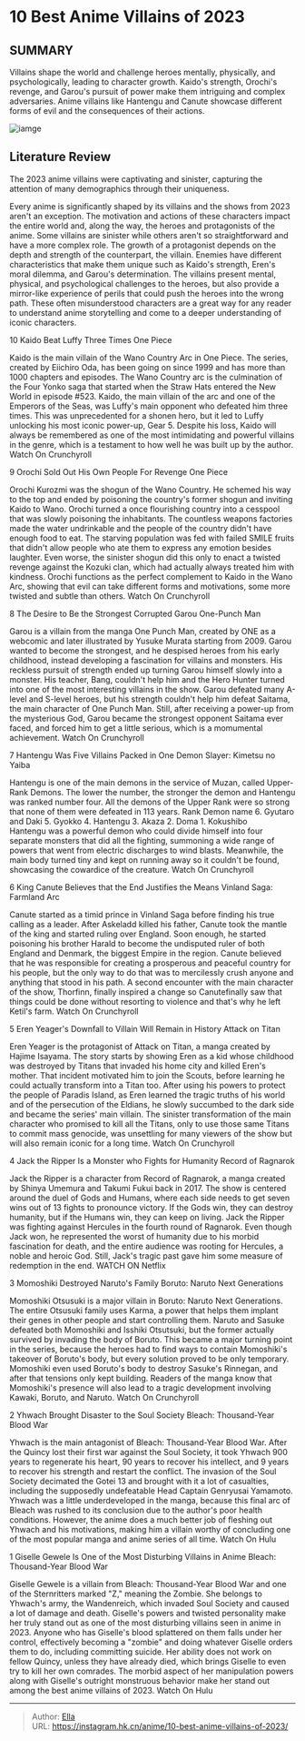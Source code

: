 # 10 Best Anime Villains of 2023


## SUMMARY 


 Villains shape the world and challenge heroes mentally, physically, and psychologically, leading to character growth. 
 Kaido&#39;s strength, Orochi&#39;s revenge, and Garou&#39;s pursuit of power make them intriguing and complex adversaries. 
 Anime villains like Hantengu and Canute showcase different forms of evil and the consequences of their actions. 

![iamge](https://static1.srcdn.com/wordpress/wp-content/uploads/2023/12/from-left-to-right-giselle-from-bleach-orochi-from-one-piece-canute-from-vinland-saga.jpg)

## Literature Review

The 2023 anime villains were captivating and sinister, capturing the attention of many demographics through their uniqueness. 




Every anime is significantly shaped by its villains and the shows from 2023 aren&#39;t an exception. The motivation and actions of these characters impact the entire world and, along the way, the heroes and protagonists of the anime. Some villains are sinister while others aren&#39;t so straightforward and have a more complex role.
The growth of a protagonist depends on the depth and strength of the counterpart, the villain. Enemies have different characteristics that make them unique such as Kaido&#39;s strength, Eren&#39;s moral dilemma, and Garou&#39;s determination. The villains present mental, physical, and psychological challenges to the heroes, but also provide a mirror-like experience of perils that could push the heroes into the wrong path. These often misunderstood characters are a great way for any reader to understand anime storytelling and come to a deeper understanding of iconic characters.









 








 10  Kaido Beat Luffy Three Times 
One Piece
        

Kaido is the main villain of the Wano Country Arc in One Piece. The series, created by Eiichiro Oda, has been going on since 1999 and has more than 1000 chapters and episodes. The Wano Country arc is the culmination of the Four Yonko saga that started when the Straw Hats entered the New World in episode #523. Kaido, the main villain of the arc and one of the Emperors of the Seas, was Luffy&#39;s main opponent who defeated him three times.
This was unprecedented for a shonen hero, but it led to Luffy unlocking his most iconic power-up, Gear 5. Despite his loss, Kaido will always be remembered as one of the most intimidating and powerful villains in the genre, which is a testament to how well he was built up by the author.
Watch On Crunchyroll





 9  Orochi Sold Out His Own People For Revenge 
One Piece
        

Orochi Kurozmi was the shogun of the Wano Country. He schemed his way to the top and ended by poisoning the country&#39;s former shogun and inviting Kaido to Wano. Orochi turned a once flourishing country into a cesspool that was slowly poisoning the inhabitants. The countless weapons factories made the water undrinkable and the people of the country didn&#39;t have enough food to eat. The starving population was fed with failed SMILE fruits that didn&#39;t allow people who ate them to express any emotion besides laughter.
Even worse, the sinister shogun did this only to enact a twisted revenge against the Kozuki clan, which had actually always treated him with kindness. Orochi functions as the perfect complement to Kaido in the Wano Arc, showing that evil can take different forms and motivations, some more twisted and subtle than others.
Watch On Crunchyroll





 8  The Desire to Be the Strongest Corrupted Garou 
One-Punch Man


 







Garou is a villain from the manga One Punch Man, created by ONE as a webcomic and later illustrated by Yusuke Murata starting from 2009. Garou wanted to become the strongest, and he despised heroes from his early childhood, instead developing a fascination for villains and monsters. His reckless pursuit of strength ended up turning Garou himself slowly into a monster.
His teacher, Bang, couldn&#39;t help him and the Hero Hunter turned into one of the most interesting villains in the show. Garou defeated many A-level and S-level heroes, but his strength couldn&#39;t help him defeat Saitama, the main character of One Punch Man. Still, after receiving a power-up from the mysterious God, Garou became the strongest opponent Saitama ever faced, and forced him to get a little serious, which is a momumental achievement.
Watch On Crunchyroll





 7  Hantengu Was Five Villains Packed in One 
Demon Slayer: Kimetsu no Yaiba
        

Hantengu is one of the main demons in the service of Muzan, called Upper-Rank Demons. The lower the number, the stronger the demon and Hantengu was ranked number four. All the demons of the Upper Rank were so strong that none of them were defeated in 113 years.
  Rank   Demon name    6.   Gyutaro and Daki    5.   Gyokko    4.   Hantengu    3.   Akaza    2.   Doma    1.   Kokushibo    
Hantengu was a powerful demon who could divide himself into four separate monsters that did all the fighting, summoning a wide range of powers that went from electric discharges to wind blasts. Meanwhile, the main body turned tiny and kept on running away so it couldn&#39;t be found, showcasing the cowardice of the creature.
Watch On Crunchyroll





 6  King Canute Believes that the End Justifies the Means 
Vinland Saga: Farmland Arc
        

Canute started as a timid prince in Vinland Saga before finding his true calling as a leader. After Askeladd killed his father, Canute took the mantle of the king and started ruling over England. Soon enough, he started poisoning his brother Harald to become the undisputed ruler of both England and Denmark, the biggest Empire in the region.
Canute believed that he was responsible for creating a prosperous and peaceful country for his people, but the only way to do that was to mercilessly crush anyone and anything that stood in his path. A second encounter with the main character of the show, Thorfinn, finally inspired a change so Canutefinally saw that things could be done without resorting to violence and that&#39;s why he left Ketil&#39;s farm.
Watch On Crunchyroll





 5  Eren Yeager&#39;s Downfall to Villain Will Remain in History 
Attack on Titan


 







Eren Yeager is the protagonist of Attack on Titan, a manga created by Hajime Isayama. The story starts by showing Eren as a kid whose childhood was destroyed by Titans that invaded his home city and killed Eren&#39;s mother. That incident motivated him to join the Scouts, before learning he could actually transform into a Titan too.
After using his powers to protect the people of Paradis Island, as Eren learned the tragic truths of his world and of the persecution of the Eldians, he slowly succumbed to the dark side and became the series&#39; main villain. The sinister transformation of the main character who promised to kill all the Titans, only to use those same Titans to commit mass genocide, was unsettling for many viewers of the show but will also remain iconic for a long time.
Watch On Crunchyroll





 4  Jack the Ripper Is a Monster who Fights for Humanity 
Record of Ragnarok
        

Jack the Ripper is a character from Record of Ragnarok, a manga created by Shinya Umemura and Takumi Fukui back in 2017. The show is centered around the duel of Gods and Humans, where each side needs to get seven wins out of 13 fights to pronounce victory. If the Gods win, they can destroy humanity, but if the Humans win, they can keep on living.
Jack the Ripper was fighting against Hercules in the fourth round of Ragnarok. Even though Jack won, he represented the worst of humanity due to his morbid fascination for death, and the entire audience was rooting for Hercules, a noble and heroic God. Still, Jack&#39;s tragic past gave him some measure of redemption in the end.
WATCH ON Netflix





 3  Momoshiki Destroyed Naruto&#39;s Family 
Boruto: Naruto Next Generations
        

Momoshiki Otsusuki is a major villain in Boruto: Naruto Next Generations. The entire Otsusuki family uses Karma, a power that helps them implant their genes in other people and start controlling them. Naruto and Sasuke defeated both Momoshiki and Isshiki Otsutsuki, but the former actually survived by invading the body of Boruto.
This became a major turning point in the series, because the heroes had to find ways to contain Momoshiki&#39;s takeover of Boruto&#39;s body, but every solution proved to be only temporary. Momoshiki even used Boruto&#39;s body to destroy Sasuke&#39;s Rinnegan, and after that tensions only kept building. Readers of the manga know that Momoshiki&#39;s presence will also lead to a tragic development involving Kawaki, Boruto, and Naruto.
Watch On Crunchyroll





 2  Yhwach Brought Disaster to the Soul Society 
Bleach: Thousand-Year Blood War
        

Yhwach is the main antagonist of Bleach: Thousand-Year Blood War. After the Quincy lost their first war against the Soul Society, it took Yhwach 900 years to regenerate his heart, 90 years to recover his intellect, and 9 years to recover his strength and restart the conflict. The invasion of the Soul Society decimated the Gotei 13 and brought with it a lot of casualties, including the supposedly undefeatable Head Captain Genryusai Yamamoto.
Yhwach was a little underdeveloped in the manga, because this final arc of Bleach was rushed to its conclusion due to the author&#39;s poor health conditions. However, the anime does a much better job of fleshing out Yhwach and his motivations, making him a villain worthy of concluding one of the most popular manga and anime series of all time.
Watch On Hulu





 1  Giselle Gewele Is One of the Most Disturbing Villains in Anime 
Bleach: Thousand-Year Blood War
        

Giselle Gewele is a villain from Bleach: Thousand-Year Blood War and one of the Sternritters marked &#34;Z,&#34; meaning the Zombie. She belongs to Yhwach&#39;s army, the Wandenreich, which invaded Soul Society and caused a lot of damage and death. Giselle&#39;s powers and twisted personality make her truly stand out as one of the most disturbing villains seen in anime in 2023.
Anyone who has Giselle&#39;s blood splattered on them falls under her control, effectively becoming a &#34;zombie&#34; and doing whatever Giselle orders them to do, including committing suicide. Her ability does not work on fellow Quincy, unless they have already died, which brings Giselle to even try to kill her own comrades. The morbid aspect of her manipulation powers along with Giselle&#39;s outright monstruous behavior make her stand out among the best anime villains of 2023.
Watch On Hulu

---

> Author: [Ella](https://instagram.hk.cn/)  
> URL: https://instagram.hk.cn/anime/10-best-anime-villains-of-2023/  

